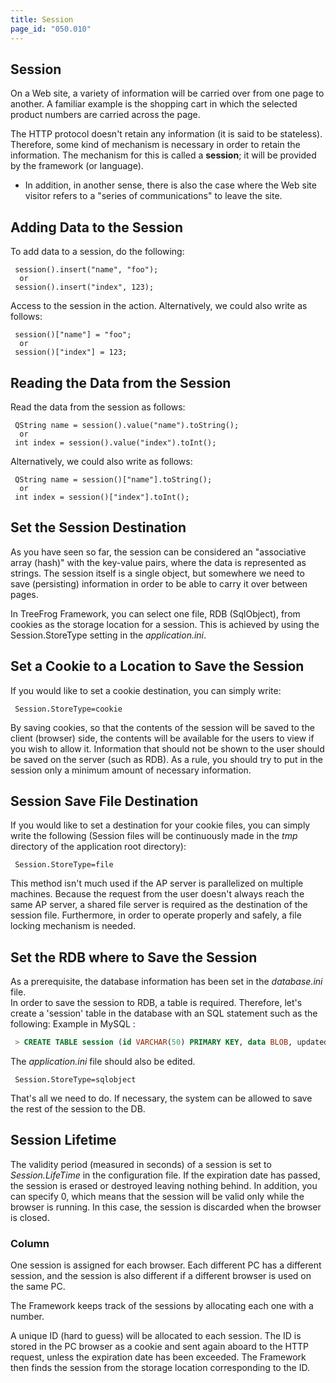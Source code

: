 ```yaml
---
title: Session
page_id: "050.010"
---
```


## Session

On a Web site, a variety of information will be carried over from one page to another. A familiar example is the shopping cart in which the selected product numbers are carried across the page.

The HTTP protocol doesn't retain any information (it is said to be stateless). Therefore, some kind of mechanism is necessary in order to retain the information. The mechanism for this is called a **session**; it will be provided by the framework (or language).

- In addition, in another sense, there is also the case where the Web site visitor refers to a "series of communications" to leave the site.

## Adding Data to the Session

To add data to a session, do the following:

```
 session().insert("name", "foo");
  or
 session().insert("index", 123);
```

Access to the session in the action. Alternatively, we could also write as follows:

```
 session()["name"] = "foo";
  or
 session()["index"] = 123;
``` 

## Reading the Data from the Session

Read the data from the session as follows:

```
 QString name = session().value("name").toString();
  or
 int index = session().value("index").toInt();
```

Alternatively, we could also write as follows:

```
 QString name = session()["name"].toString();
  or
 int index = session()["index"].toInt();
``` 

## Set the Session Destination

As you have seen so far, the session can be considered an "associative array (hash)" with the key-value pairs, where the data is represented as strings. The session itself is a single object, but somewhere we need to  save (persisting) information in order to be able to carry it over between pages.

In TreeFrog Framework, you can select one file, RDB (SqlObject), from cookies as the storage location for a session. This is achieved by using the Session.StoreType setting in the *application.ini*.

## Set a Cookie to a Location to Save the Session

If you would like to set a cookie destination, you can simply write:

```
 Session.StoreType=cookie
``` 

By saving cookies, so that the contents of the session will be saved to the client (browser) side, the contents will be available for the users to view if you wish to allow it. Information that should not be shown to the user should be saved on the server (such as RDB). As a rule, you should try to put in the session only a minimum amount of necessary information.

## Session Save File Destination

If you would like to set a destination for your cookie files, you can simply write the following (Session files will be continuously made in the *tmp* directory of the application root directory): 

```
 Session.StoreType=file
```

This method isn't much used if the AP server is parallelized on multiple machines. Because the request from the user doesn't always reach the same AP server, a shared file server is required as the destination of the session file. Furthermore, in order to operate properly and safely, a file locking mechanism is needed.

## Set the RDB where to Save the Session

As a prerequisite, the database information has been set in the *database.ini* file.<br>
In order to save the session to RDB, a table is required. Therefore, let's create a 'session' table in the database with an SQL statement such as the following:
Example in MySQL :

```sql
 > CREATE TABLE session (id VARCHAR(50) PRIMARY KEY, data BLOB, updated_at TIMESTAMP);
```

The *application.ini* file should also be edited.

```
 Session.StoreType=sqlobject
```

That's all we need to do. If necessary, the system can be allowed to save the rest of the session to the DB.

## Session Lifetime

The validity period (measured in seconds) of a session is set to *Session.LifeTime* in the configuration file. If the expiration date has passed, the session is erased or destroyed leaving nothing behind. In addition, you can specify 0, which means that the session will be valid only while the browser is running. In this case, the session is discarded when the browser is closed.

### Column

One session is assigned for each browser. Each different PC has a different session, and the session is also different if a different browser is used on the same PC.

The Framework keeps track of the sessions by allocating each one with a number.

A unique ID (hard to guess) will be allocated to each session. The ID is stored in the PC browser as a cookie and sent again aboard to the HTTP request, unless the expiration date has been exceeded. The Framework then finds the session from the storage location corresponding to the ID.